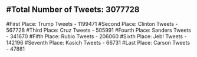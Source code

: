 #Total Number of Tweets: 3077728 
---
#First Place: Trump Tweets - 1199471
#Second Place: Clinton Tweets - 567728
#Third Place: Cruz Tweets - 505991
#Fourth Place: Sanders Tweets - 341670
#Fifth Place: Rubio Tweets - 206060
#Sixth Place: Jeb! Tweets - 142196
#Seventh Place: Kasich Tweets - 66731
#Last Place: Carson Tweets - 47881
